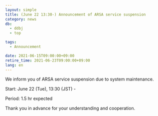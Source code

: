 ```yaml
---
layout: simple
title: (June 22 13:30-) Announcement of ARSA service suspension
category: news
db:
  - ddbj
  - top

tags:
  - Announcement

date: 2021-06-15T09:00:00+09:00
retire_time: 2021-06-23T09:00:00+09:00
lang: en
---
```


We inform you of ARSA service suspension due to system maintenance.

Start: June 22 (Tue), 13:30 (JST) - 

Period: 1.5 hr expected

Thank you in advance for your understanding and cooperation.


